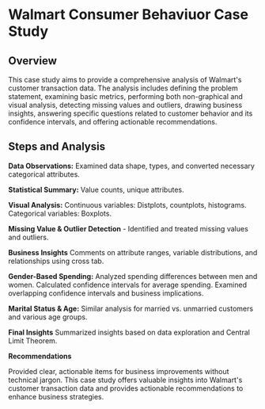 # Walmart Consumer Behaviuor Case Study
## Overview
This case study aims to provide a comprehensive analysis of Walmart's customer transaction data. The analysis includes defining the problem statement, examining basic metrics, performing both non-graphical and visual analysis, detecting missing values and outliers, drawing business insights, answering specific questions related to customer behavior and its confidence intervals, and offering actionable recommendations.

## Steps and Analysis
**Data Observations:** Examined data shape, types, and converted necessary categorical attributes.

**Statistical Summary:** Value counts, unique attributes.

**Visual Analysis:**
Continuous variables: Distplots, countplots, histograms.
Categorical variables: Boxplots.

**Missing Value & Outlier Detection** - Identified and treated missing values and outliers.

**Business Insights**
Comments on attribute ranges, variable distributions, and relationships using cross tab.

**Gender-Based Spending:**
Analyzed spending differences between men and women.
Calculated confidence intervals for average spending.
Examined overlapping confidence intervals and business implications.

**Marital Status & Age:**
Similar analysis for married vs. unmarried customers and various age groups.

**Final Insights**
Summarized insights based on data exploration and Central Limit Theorem.

**Recommendations**

Provided clear, actionable items for business improvements without technical jargon.
This case study offers valuable insights into Walmart's customer transaction data and provides actionable recommendations to enhance business strategies.
